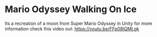 # Mario Odyssey Walking On Ice
 Its a recreation of a moon from Super Mario Odyssey in Unity for more  information check this video out: https://youtu.be/FFp08IQMLgk

